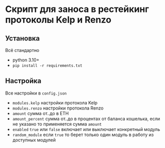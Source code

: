 # Скрипт для заноса в рестейкинг протоколы Kelp и Renzo

## Установка

Всё стандартно

* python 3.10+
* `pip install -r requirements.txt`

## Настройка

Все настройки в  `config.json`

* `modules.kelp` настройки протокола Kelp
* `modules.renzo` настройки протокола Renzo
* `amount` сумма от..до в ETH
* `amount_percent` сумма от..до в процентах от баланса кошелька, если не указано то применяется сумма `amount`
* `enabled` `true` или `false` включает или выключает конкретный модуль
* `random_module` если `true` то берет только один модуль в работу из доступных модулей

